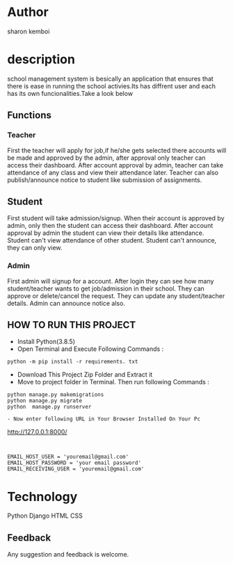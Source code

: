# Author
sharon kemboi


# description 
school management system is besically an application that ensures that there is ease in running the school activies.Its has diffrent user and each has its own funcionalities.Take a look below 

## Functions
### Teacher
First the teacher will apply for job,if he/she gets selected there accounts will be made and approved by the admin, after approval only teacher can access their dashboard.
After account approval by admin, teacher can take attendance of any class and view their attendance later.
Teacher can also publish/announce notice to student like submission of assignments.

## Student
First student will take admission/signup.
When their account is approved by admin, only then the student can access their dashboard.
After account approval by admin the student can view their details like attendance.
Student can't view attendance of other student.
Student can't announce, they can only view.

### Admin
First admin will signup for a account.
After login they can see how many student/teacher wants to get job/admission in their school.
They can approve or delete/cancel the request.
They can update any student/teacher details.
Admin can announce notice also.


## HOW TO RUN THIS PROJECT
- Install Python(3.8.5) 
- Open Terminal and Execute Following Commands :

``` python -m pip install -r requirements. txt ```


- Download This Project Zip Folder and Extract it
- Move to project folder in Terminal. Then run following Commands :
```
python manage.py makemigrations
python manage.py migrate
python  manage.py runserver

- Now enter following URL in Your Browser Installed On Your Pc
```
http://127.0.0.1:8000/
```


EMAIL_HOST_USER = 'youremail@gmail.com'
EMAIL_HOST_PASSWORD = 'your email password'
EMAIL_RECEIVING_USER = 'youremail@gmail.com'
```

#  Technology
Python
Django 
HTML
CSS
## Feedback
Any suggestion and feedback is welcome. 
